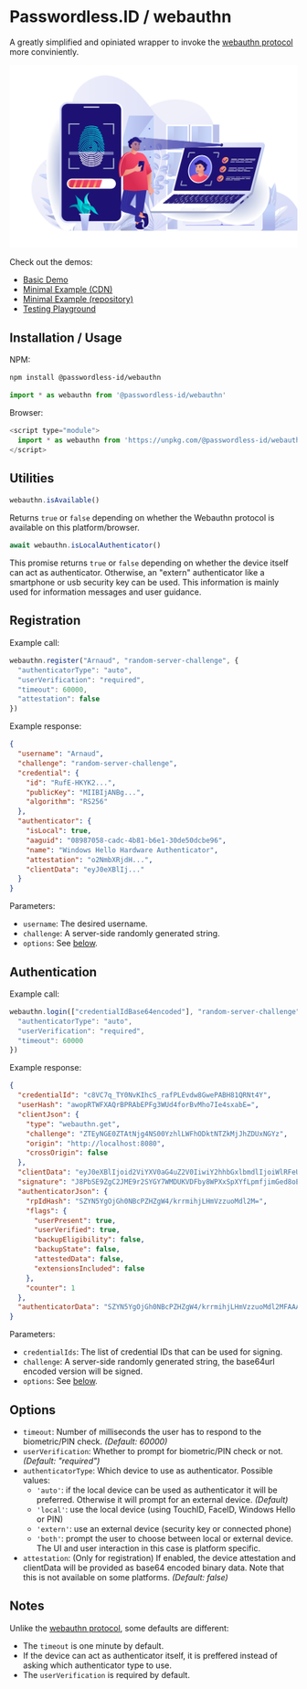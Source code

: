 Passwordless.ID / webauthn
==========================

A greatly simplified and opiniated wrapper to invoke the [webauthn protocol](https://w3c.github.io/webauthn/) more conviniently. 

<img src="demos/img/banner-biometric-auth.svg" />

Check out the demos:

- [Basic Demo](https://webauthn.passwordless.id/demos/basic.html)
- [Minimal Example (CDN)](https://webauthn.passwordless.id/demos/example-cdn.html)
- [Minimal Example (repository)](https://webauthn.passwordless.id/demos/example-raw.html)
- [Testing Playground](https://webauthn.passwordless.id/demos/playground.html)

Installation / Usage
--------------------

NPM:

```bash
npm install @passwordless-id/webauthn
```

```js
import * as webauthn from '@passwordless-id/webauthn'
```

Browser:

```js
<script type="module">
  import * as webauthn from 'https://unpkg.com/@passwordless-id/webauthn@latest/dist/passwordless.min.js'
</script>
```



Utilities
---------

```js
webauthn.isAvailable()
```

Returns `true` or `false` depending on whether the Webauthn protocol is available on this platform/browser.

```js
await webauthn.isLocalAuthenticator()
```

This promise returns `true` or `false` depending on whether the device itself can act as authenticator. Otherwise, an "extern" authenticator like a smartphone or usb security key can be used. This information is mainly used for information messages and user guidance.



Registration
------------

Example call:

```js
webauthn.register("Arnaud", "random-server-challenge", {
  "authenticatorType": "auto",
  "userVerification": "required",
  "timeout": 60000,
  "attestation": false
})
```

Example response:

```json
{
  "username": "Arnaud",
  "challenge": "random-server-challenge",
  "credential": {
    "id": "RufE-HKYK2...",
    "publicKey": "MIIBIjANBg...",
    "algorithm": "RS256"
  },
  "authenticator": {
    "isLocal": true,
    "aaguid": "08987058-cadc-4b81-b6e1-30de50dcbe96",
    "name": "Windows Hello Hardware Authenticator",
    "attestation": "o2NmbXRjdH...",
    "clientData": "eyJ0eXBlIj..."
  }
}
```

Parameters:

- `username`: The desired username.
- `challenge`: A server-side randomly generated string.
- `options`: See [below](#options).



Authentication
--------------

Example call:

```js
webauthn.login(["credentialIdBase64encoded"], "random-server-challenge", {
  "authenticatorType": "auto",
  "userVerification": "required",
  "timeout": 60000
})
```

Example response:

```json
{
  "credentialId": "c8VC7q_TY0NvKIhcS_rafPLEvdw8GwePABH81QRNt4Y",
  "userHash": "awopRTWFXAQrBPRAbEPFg3WUd4forBvMho7Ie4sxabE=",
  "clientJson": {
    "type": "webauthn.get",
    "challenge": "ZTEyNGE0ZTAtNjg4NS00YzhlLWFhODktNTZkMjJhZDUxNGYz",
    "origin": "http://localhost:8080",
    "crossOrigin": false
  },
  "clientData": "eyJ0eXBlIjoid2ViYXV0aG4uZ2V0IiwiY2hhbGxlbmdlIjoiWlRFeU5HRTBaVEF0TmpnNE5TMDBZemhsTFdGaE9Ea3ROVFprTWpKaFpEVXhOR1l6Iiwib3JpZ2luIjoiaHR0cDovL2xvY2FsaG9zdDo4MDgwIiwiY3Jvc3NPcmlnaW4iOmZhbHNlfQ==",
  "signature": "J8PbSE9ZgC2JME9r2SYGY7WMDUKVDFby8WPXxSpXYfLpmfjimGed8oEqvUtD4UhvshjKV9FOlS0Dc8N8ILvIDL77gmUPeY6oZbTqrw9+2NgeXONM9hNDnxIjOUxekC8a3LY1HFq7aWy4v9I/gu1vD5NGSouvlzxJXPHcC30Bxu70EMcTwtz3EnRmQ3UGuZXjYO2xd2l2BsUgyI87c/wpquaCThrOPEf1PlzS4Larv5lE/Lfh4gQ2O/1TvmBcjtT/oSFkkb6hAgJp51/QbrUbnzdAtTtbGnSTOukM/HZ6yFY5i4oy3l+cJbwAGxEqFUU7yAdPrmTJdLeLmzimve58RA==",
  "authenticatorJson": {
    "rpIdHash": "SZYN5YgOjGh0NBcPZHZgW4/krrmihjLHmVzzuoMdl2M=",
    "flags": {
      "userPresent": true,
      "userVerified": true,
      "backupEligibility": false,
      "backupState": false,
      "attestedData": false,
      "extensionsIncluded": false
    },
    "counter": 1
  },
  "authenticatorData": "SZYN5YgOjGh0NBcPZHZgW4/krrmihjLHmVzzuoMdl2MFAAAAAQ=="
}
```

Parameters:

- `credentialIds`: The list of credential IDs that can be used for signing.
- `challenge`: A server-side randomly generated string, the base64url encoded version will be signed.
- `options`: See [below](#options).



Options
-------

- `timeout`: Number of milliseconds the user has to respond to the biometric/PIN check. *(Default: 60000)*
- `userVerification`: Whether to prompt for biometric/PIN check or not. *(Default: "required")*
- `authenticatorType`: Which device to use as authenticator. Possible values:
    - `'auto'`: if the local device can be used as authenticator it will be preferred. Otherwise it will prompt for an external device. *(Default)*
    - `'local'`: use the local device (using TouchID, FaceID, Windows Hello or PIN)
    - `'extern'`: use an external device (security key or connected phone)
    - `'both'`: prompt the user to choose between local or external device. The UI and user interaction in this case is platform specific.
- `attestation`: (Only for registration) If enabled, the device attestation and clientData will be provided as base64 encoded binary data. Note that this is not available on some platforms. *(Default: false)*

Notes
-----

Unlike the [webauthn protocol](), some defaults are different:

- The `timeout` is one minute by default.
- If the device can act as authenticator itself, it is preffered instead of asking which authenticator type to use.
- The `userVerification` is required by default.

